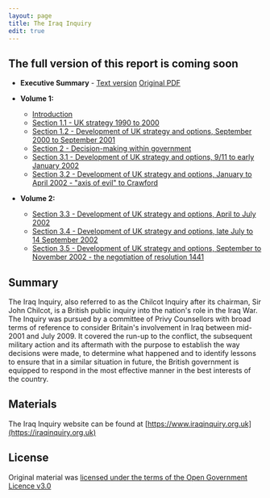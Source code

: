 ```yaml
---
layout: page
title: The Iraq Inquiry
edit: true
---
```


## The full version of this report is **coming soon**

* **Executive Summary** - [Text version](/uk-parliament-iraq-inquiry/text/executive-summary) [Original PDF](http://www.iraqinquiry.org.uk/media/246416/the-report-of-the-iraq-inquiry_executive-summary.pdf)

* **Volume 1:**
  * [Introduction](/pages/vol-1-introduction)
  * [Section 1.1 - UK strategy 1990 to 2000](/pages/vol-1-section-1-1)
  * [Section 1.2 - Development of UK strategy and options, September 2000 to September 2001](/uk-parliament-iraq-inquiry/pages/vol-1-section-1-2)
  * [Section 2 - Decision-making within government](/pages/vol-1-section-2-0)
  * [Section 3.1 - Development of UK strategy and options, 9/11 to early January 2002](/ppages/vol-1-section-3-1)
  * [Section 3.2 - Development of UK strategy and options, January to April 2002 - "axis of evil" to Crawford](/pages/vol-1-section-3-2)

* **Volume 2:**
  * [Section 3.3 - Development of UK strategy and options, April to July 2002](/pages/vol-2-section-3-3)
  * [Section 3.4 - Development of UK strategy and options, late July to 14 September 2002](/pages/vol-2-section-3-4)
  * [Section 3.5 - Development of UK strategy and options, September to November 2002 - the negotiation of resolution 1441](/pages/vol-2-section-3-5)

## Summary

The Iraq Inquiry, also referred to as the Chilcot Inquiry after its chairman, Sir John Chilcot, is a British public inquiry into the nation's role in the Iraq War. The Inquiry was pursued by a committee of Privy Counsellors with broad terms of reference to consider Britain's involvement in Iraq between mid-2001 and July 2009. It covered the run-up to the conflict, the subsequent military action and its aftermath with the purpose to establish the way decisions were made, to determine what happened and to identify lessons to ensure that in a similar situation in future, the British government is equipped to respond in the most effective manner in the best interests of the country.

## Materials

The Iraq Inquiry website can be found at [https://www.iraqinquiry.org.uk](https://iraqinquiry.org.uk) 

## License

Original material was [licensed under the terms of the Open Government Licence v3.0](http://nationalarchives.gov.uk/doc/open-government-licence/version/3/)
